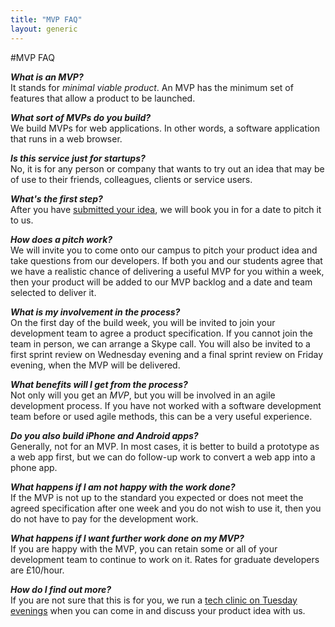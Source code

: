 ```yaml
---
title: "MVP FAQ"
layout: generic
---
```


#MVP FAQ

***What is an MVP?***    
It stands for *minimal viable product*. An MVP has the minimum set of features that allow a product to be launched.

***What sort of MVPs do you build?***    
We build MVPs for web applications. In other words, a software application that runs in a web browser.

***Is this service just for startups?***    
No, it is for any person or company that wants to try out an idea that may be of use to their friends, colleagues, clients or service users.

***What's the first step?***    
After you have [submitted your idea](/mvp), we will book you in for a date to pitch it to us.

***How does a pitch work?***    
We will invite you to come onto our campus to pitch your product idea and take questions from our developers. If both you and our students agree that we have a realistic chance of delivering a useful MVP for you within a week, then your product will be added to our MVP backlog and a date and team selected to deliver it.

***What is my involvement in the process?***    
On the first day of the build week, you will be invited to join your development team to agree a product specification. If you cannot join the team in person, we can arrange a Skype call. You will also be invited to a first sprint review on Wednesday evening and a final sprint review on Friday evening, when the MVP will be delivered.

***What benefits will I get from the process?***    
Not only will you get an *MVP*, but you will be involved in an agile development process. If you have not worked with a software development team before or used agile methods, this can be a very useful experience.

***Do you also build iPhone and Android apps?***    
Generally, not for an MVP. In most cases, it is better to build a prototype as a web app first, but we can do follow-up work to convert a web app into a phone app.

***What happens if I am not happy with the work done?***    
If the MVP is not up to the standard you expected or does not meet the agreed specification after one week and you do not wish to use it, then you do not have to pay for the development work.

***What happens if I want further work done on my MVP?***    
If you are happy with the MVP, you can retain some or all of your development team to continue to work on it. Rates for graduate developers are £10/hour.

***How do I find out more?***    
If you are not sure that this is for you, we run a [tech clinic on Tuesday evenings](http://www.meetup.com/founderscoders/) when you can come in and discuss your product idea with us.

